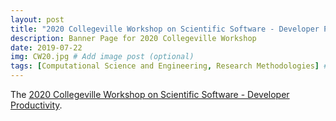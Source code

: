 ```yaml
---
layout: post
title: "2020 Collegeville Workshop on Scientific Software - Developer Productivity"
description: Banner Page for 2020 Collegeville Workshop
date: 2019-07-22
img: CW20.jpg # Add image post (optional)
tags: [Computational Science and Engineering, Research Methodologies] # add tag
---
```

The [2020 Collegeville Workshop on Scientific Software - Developer Productivity](https://collegeville.github.io/CW20/).
